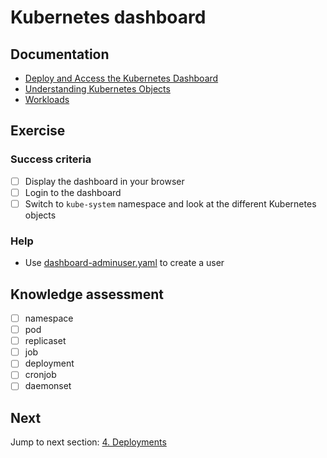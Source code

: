 # Kubernetes dashboard

## Documentation

- [Deploy and Access the Kubernetes Dashboard](https://kubernetes.io/docs/tasks/access-application-cluster/web-ui-dashboard/)
- [Understanding Kubernetes Objects](https://kubernetes.io/docs/concepts/overview/working-with-objects/kubernetes-objects/)
- [Workloads](https://kubernetes.io/docs/concepts/workloads/)

## Exercise

### Success criteria

- [ ] Display the dashboard in your browser
- [ ] Login to the dashboard
- [ ] Switch to `kube-system` namespace and look at the different Kubernetes objects

### Help

- Use [dashboard-adminuser.yaml](../../../samples/kubernetes/manifests/dashboard-adminuser.yaml) to create a user

## Knowledge assessment

- [ ] namespace
- [ ] pod
- [ ] replicaset
- [ ] job
- [ ] deployment
- [ ] cronjob
- [ ] daemonset

## Next

Jump to next section: [4. Deployments](4-deployments.md)
